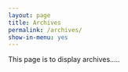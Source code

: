 ```yaml
---
layout: page
title: Archives
permalink: /archives/
show-in-menu: yes
---
```


This page is to display archives.....